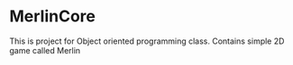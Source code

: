 # MerlinCore
This is project for Object oriented programming class. Contains simple 2D game called Merlin
